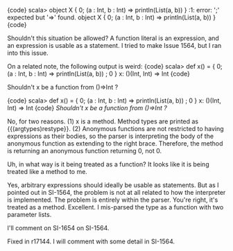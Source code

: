 {code}
scala> object X { 0;  (a : Int, b : Int) => println(List(a, b))   }
<console>:1: error: ';' expected but '=>' found.
       object X { 0;  (a : Int, b : Int) => println(List(a, b))   }
{code}


Shouldn't this situation be allowed?  A function literal is an expression, and an expression is usable as a statement.  I tried to make Issue 1564, but I ran into this issue.

On a related note, the following output is weird:
{code}
scala> def x() = { 0; (a : Int, b : Int) => println(List(a, b)) ; 0  }
x: ()(Int, Int) => Int
{code}

Shouldn't x be a function from ()=>Int ?

{code}
scala> def x() = { 0; (a : Int, b : Int) => println(List(a, b)) ; 0  }
x: ()(Int, Int) => Int
{code}
_Shouldn't x be a function from ()=>Int ?_ 

No, for two reasons.  (1) x is a method.  Method types are printed as {{(argtypes)restype}}.  (2) Anonymous functions are not restricted to having expressions as their bodies, so the parser is interpreting the body of the anonymous function as extending to the right brace.  Therefore, the method is returning an anonymous function returning 0, not 0.

Uh, in what way is it being treated as a function?  It looks like it is being treated like a method to me.

Yes, arbitrary expressions should ideally be usable as statements.  But as I pointed out in SI-1564, the problem is not at all related to how the interpreter is implemented.  The problem is entirely within the parser.
You're right, it's treated as a method.  Excellent.  I mis-parsed the type as a function with two parameter lists.

I'll comment on SI-1654 on SI-1564.

Fixed in r17144.  I will comment with some detail in SI-1564.
